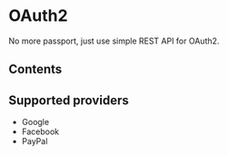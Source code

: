 # OAuth2

No more passport, just use simple REST API for OAuth2.

## Contents

## Supported providers

- Google
- Facebook
- PayPal
